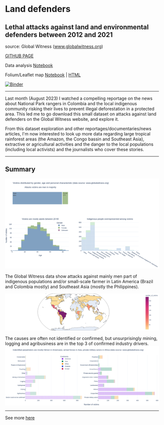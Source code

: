 # Land defenders
## Lethal attacks against land and environmental defenders between 2012 and 2021
source: Global Witness (www.globalwitness.org)

[GITHUB PAGE](https://Elle-est-au-nord.github.io/explore-datasets/)

Data analysis [Notebook](https://elle-est-au-nord.github.io/explore-datasets/land_defenders/land-defenders.html)

Folium/Leaflet map [Notebook](https://elle-est-au-nord.github.io/explore-datasets/land_defenders/folium_map.html) | [HTML](https://elle-est-au-nord.github.io/explore-datasets/land_defenders/land-defenders-map.html)

[![Binder](https://mybinder.org/badge_logo.svg)](https://mybinder.org/v2/gh/Elle-est-au-nord/explore-datasets/HEAD?urlpath=voila%2Frender%2Fland_defenders%2Fland-defenders.ipynb)

___

Last month (August 2023) I watched a compelling reportage on the news about National Park rangers in Colombia and the local indigenous community risking their lives to prevent illegal deforestation in a protected area.
This led me to go download this small dataset on attacks against land defenders on the Global Witness website, and explore it.

From this dataset exploration and other reportages/documentaries/news articles, I'm now interested to look up more data regarding large tropical rainforest areas (the Amazon, the Congo bassin and Southeast Asia), extractive or agricultural activities and the danger to the local populations (including local activists) and the journalists who cover these stories.

___

## Summary

![Gender, age and characteristics of the victims](img/subplot_fig1_2_3.png)

The Global Witness data show attacks against mainly men part of indigenous populations and/or small-scale farmer in Latin America (Brazil and Colombia mostly) and Southeast Asia (mostly the Philippines).

![Locations of attacks](img/choropleth_countries.png)

The causes are often not identified or confirmed, but unsurprisingly mining, logging and agribusiness are in the top 3 of confirmed industry drivers.
![Causes and perpetrators](img/subplot_fig8_9.png)

___

See more [here](https://Elle-est-au-nord.github.io/explore-datasets/)